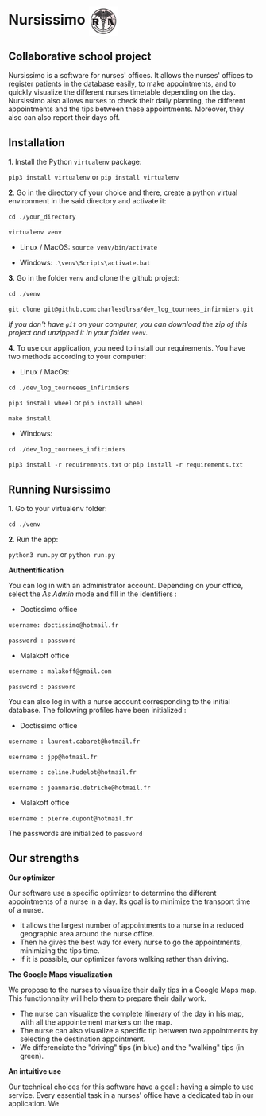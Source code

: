 # Nursissimo   <img src="dev_log/static/nurse_logo.png" width=60 align=center />

## Collaborative school project

Nursissimo is a software for nurses' offices. It allows the nurses' offices to register patients in the database easily,
to make appointments, and to quickly visualize the different nurses timetable depending on the day. Nursissimo also 
allows nurses to check their daily planning, the different appointments and the tips between these appointments. Moreover,
they also can also report their days off.

## Installation

**1**. Install the Python `virtualenv` package:

`pip3 install virtualenv` or `pip install virtualenv`

**2**. Go in the directory of your choice and there, create a python virtual environment in the said 
directory and activate it:

`cd ./your_directory`

`virtualenv venv`

- Linux / MacOS: `source venv/bin/activate`

- Windows: `.\venv\Scripts\activate.bat`

**3**. Go in the folder `venv` and clone the github project:

`cd ./venv`

`git clone git@github.com:charlesdlrsa/dev_log_tournees_infirmiers.git`

_If you don't have `git` on your computer, you can download the zip of this project and unzipped it in your folder `venv`._

**4**. To use our application, you need to install our requirements. You have two methods according to your computer:

- Linux / MacOs:

`cd ./dev_log_tourneees_infirimiers`

`pip3 install wheel` or `pip install wheel`

`make install`

- Windows:

`cd ./dev_log_tournees_infirimiers`

`pip3 install -r requirements.txt` or `pip install -r requirements.txt`


## Running Nursissimo

**1**. Go to your virtualenv folder:

`cd ./venv`

**2**. Run the app:

`python3 run.py` or `python run.py`

**Authentification**

You can log in with an administrator account. Depending on your office, select the *As Admin* mode and fill in the identifiers : 

- Doctissimo office

`username: doctissimo@hotmail.fr`

`password : password`

- Malakoff office

`username : malakoff@gmail.com`

`password : password`

You can also log in with a nurse account corresponding to the initial database. The following profiles have been initialized :

- Doctissimo office

`username : laurent.cabaret@hotmail.fr`

`username : jpp@hotmail.fr`

`username : celine.hudelot@hotmail.fr`

`username : jeanmarie.detriche@hotmail.fr`

- Malakoff office

`username : pierre.dupont@hotmail.fr`

The passwords are initialized to `password`



## Our strengths

**Our optimizer**

Our software use a specific optimizer to determine the different appointments of a nurse in a day. Its goal is to minimize
the transport time of a nurse. 
- It allows the largest number of appointments to a nurse in a reduced geographic area around
the nurse office. 
- Then he gives the best way for every nurse to go the appointments, minimizing the tips time. 
- If it is possible, our optimizer favors walking rather than driving.

**The Google Maps visualization**

We propose to the nurses to visualize their daily tips in a Google Maps map. This functionnality will help them to prepare their daily work.
- The nurse can visualize the complete itinerary of the day in his map, with all the appointement markers on the map.
- The nurse can also visualize a specific tip between two appointments by selecting the destination appointment.
- We differenciate the "driving" tips (in blue) and the "walking" tips (in green).

**An intuitive use**

Our technical choices for this software have a goal : having a simple to use service. Every essential task in a nurses' office have a dedicated tab in our application. We
 
